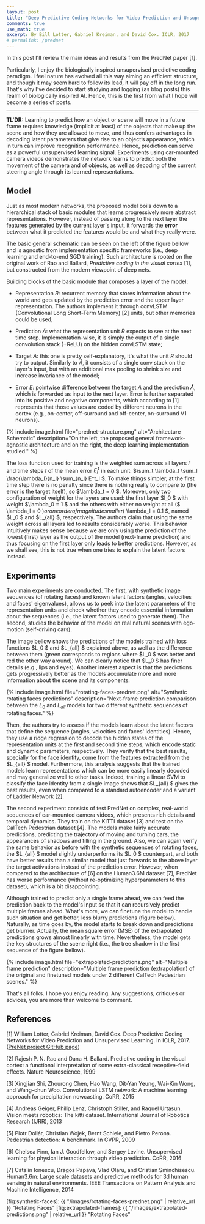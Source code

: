 ```yaml
---
layout: post
title: "Deep Predictive Coding Networks for Video Prediction and Unsupervised Learning"
comments: true
use_math: true
excerpt: By Bill Lotter, Gabriel Kreiman, and David Cox. ICLR, 2017
# permalink: /prednet
---
```


In this post I'll review the main ideas and results from the PredNet paper [1].

Particularly, I enjoy the biologically inspired unsupervised predictive coding paradigm. I feel nature has evolved all this way aiming an efficient structure, and though it may seem hard to follow its lead, it will pay off in the long run. That's why I've decided to start studying and logging (as blog posts) this realm of biologically inspired AI. Hence, this is the first from what I hope will become a series of posts.

------

**TL'DR:**
Learning to predict how an object or scene will move in a future frame requires knowledge (implicit at least) of the objects that make up the scene and how they are allowed to move, and thus confers advantages in decoding latent parameters that give rise to an object’s appearance, which in turn can improve recognition performance. Hence, prediction can serve as a powerful unsupervised learning signal. Experiments using car-mounted camera videos demonstrates the network learns to predict both the movement of the camera and of objects, as well as decoding of the current steering angle through its learned representations.

**Model**
------

Just as most modern networks, the proposed model boils down to a hierarchical stack of basic modules that learns progressively more abstract representations. However, instead of passing along to the next layer the features generated by the current layer's input, it forwards the **error** between what it predicted the features would be and what they really were.

The basic general schematic can be seen on the left of the figure bellow and is agnostic from implementation specific frameworks (i.e., deep learning and end-to-end SGD training). Such architecture is rooted on the original work of Rao and Ballard, *Predictive coding in the visual cortex* [1], but constructed from the modern viewpoint of deep nets.

Building blocks of the basic module that composes a layer of the model:

* Representation *R*: recurrent memory that stores information about the world and gets updated by the prediction error and the upper layer representation. The authors implement it through convLSTM (Convolutional Long Short-Term Memory) [2] units, but other memories could be used;

* Prediction *Â*: what the representation unit *R* expects to see at the next time step. Implementation-wise, it is simply the output of a single convolution stack (+ReLU) on the hidden convLSTM state;

* Target *A*: this one is pretty self-explanatory, it's what the unit *R* should try to output. Similarly to *Â*, it consists of a single conv stack on the layer's input, but with an additional max pooling to shrink size and increase invariance of the model;

* Error *E*: pointwise difference between the target *A* and the prediction *Â*, which is forwarded as input to the next layer. Error is further separated into its positive and negative components, which according to [1] represents that those values are coded by different neurons in the cortex (e.g., on-center, off-surround and off-center, on-surround V1 neurons).

{% include image.html file="prednet-structure.png" alt="Architecture Schematic"
description="On the left, the proposed general framework-agnostic architecture and on the right, the deep learning implementation studied." %}

The loss function used for training is the weighted sum across all layers  $l$ and time steps  $t$ of the mean error  $E^t_l$ in each unit:  $\sum_t \lambda_t \sum_l \frac{\lambda_l}{n_l} \sum_{n_l} E^t_l $. To make things simpler, at the first time step there is no penalty since there is nothing really to compare to (the error is the target itself), so  $\lambda_t = 0 $. Moreover, only two configuration of weight for the layers are used: the first layer  $l_0 $ with weight  $\lambda_0 = 1  $ and the others with either no weight at all ($ \lambda_l = 0  $) or one order of magnitude smaller ($ \lambda_l = 0.1  $, named  $L_0 $ and  $L_{all} $, respectively. The authors claim that using the same weight across all layers led to results considerably worse. This behavior intuitively makes sense because we are only using the prediction of the lowest (first) layer as the output of the model (next-frame prediction) and thus focusing on the first layer only leads to better predictions. However, as we shall see, this is not true when one tries to explain the latent factors instead.

**Experiments**
------

Two main experiments are conducted. The first, with synthetic image sequences (of rotating faces) and known latent factors (angles, velocities and faces' eigenvalues), allows us to peek into the latent parameters of the representation units and check whether they encode essential information about the sequences (i.e., the latent factors used to generate them). The second, studies the behavior of the model on real natural scenes with ego-motion (self-driving cars).

The image bellow shows the predictions of the models trained with loss functions  $L_0 $ and  $L_{all} $ explained above, as well as the difference between them (green corresponds to regions where  $L_0 $ was better and red the other way around). We can clearly notice that  $L_0 $ has finer details (e.g., lips and eyes). Another interest aspect is that the predictions gets progressively better as the models accumulate more and more information about the scene and its components.

{% include image.html file="rotating-faces-prednet.png" alt="Synthetic rotating faces predictions"
description="Next-frame prediction comparison between the $L_0$ and $L_{all}$ models for two different synthetic sequences of rotating faces." %}

Then, the authors try to assess if the models learn about the latent factors that define the sequence (angles, velocities and faces' identities). Hence, they use a ridge regression to decode the hidden states of the representation units at the first and second time steps, which encode static and dynamic parameters, respectively. They verify that the best results, specially for the face identity, come from the features extracted from the  $L_{all} $ model. Furthermore, this analysis suggests that the trained models learn representations which can be more easily linearly decoded and may generalize well to other tasks. Indeed, training a linear SVM to classify the face identity from a single image shows that  $L_{all} $ gives the best results, even when compared to a standard autoencoder and a variant of Ladder Network [2].

The second experiment consists of test PredNet on complex, real-world sequences of car-mounted camera videos, which presents rich details and temporal dynamics. They train on the KITTI dataset [3] and test on the CalTech Pedestrian dataset [4]. The models make fairly accurate predictions, predicting the trajectory of moving and turning cars, the appearances of shadows and filling in the ground. Also, we can again verify the same behavior as before with the synthetic sequences of rotating faces, the  $L_{all} $ model slightly underperforms its  $L_0 $ counterpart, and both have better results than a similar model that just forwards to the above layer the target activations instead of the prediction error. However, when compared to the architecture of [6] on the Human3.6M dataset [7], PredNet has worse performance (without re-optimizing hyperparameters to this dataset), which is a bit disappointing.

Although trained to predict only a single frame ahead, we can feed the prediction back to the model's input so that it can recursively predict multiple frames ahead. What's more, we can finetune the model to handle such situation and get better, less blurry predictions (figure below). Naturally, as time goes by, the model starts to break down and predictions get blurrier. Actually, the mean square error (MSE) of the extrapolated predictions grows almost linearly with time. Nevertheless, the model gets the key structures of the scene right (i.e., the tree shadow in the first sequence of the figure bellow).

{% include image.html file="extrapolated-predictions.png" alt="Multiple frame prediction"
description="Multiple frame prediction (extrapolation) of the original and finetuned models under 2 different CalTech Pedestrian scenes." %}

That's all folks. I hope you enjoy reading. Any suggestions, critiques or advices, you are more than welcome to comment.

**References**
------

[1] William Lotter, Gabriel Kreiman, David Cox. Deep Predictive Coding Networks for Video Prediction and Unsupervised Learning. In ICLR, 2017. ([PreNet project GitHub page](https://coxlab.github.io/prednet/))

[2] Rajesh P. N. Rao and Dana H. Ballard. Predictive coding in the visual cortex: a functional interpretation of some extra-classical receptive-field effects. Nature Neuroscience, 1999

[3] Xingjian Shi, Zhourong Chen, Hao Wang, Dit-Yan Yeung, Wai-Kin Wong, and Wang-chun Woo. Convolutional LSTM network: A machine learning approach for precipitation nowcasting. CoRR, 2015

[4] Andreas Geiger, Philip Lenz, Christoph Stiller, and Raquel Urtasun. Vision meets robotics: The kitti dataset. International Journal of Robotics Research (IJRR), 2013

[5] Piotr Dollár, Christian Wojek, Bernt Schiele, and Pietro Perona. Pedestrian detection: A benchmark. In CVPR, 2009

[6] Chelsea Finn, Ian J. Goodfellow, and Sergey Levine. Unsupervised learning for physical interaction through video prediction. CoRR, 2016

[7] Catalin Ionescu, Dragos Papava, Vlad Olaru, and Cristian Sminchisescu. Human3.6m: Large scale datasets and predictive methods for 3d human sensing in natural environments. IEEE Transactions on Pattern Analysis and Machine Intelligence, 2014


[fig:synthetic-faces]: {{ "/images/rotating-faces-prednet.png"  | relative_url }} "Rotating Faces"
[fig:extrapolated-frames]: {{ "/images/extrapolated-predictions.png" | relative_url }}  "Rotating Faces"
